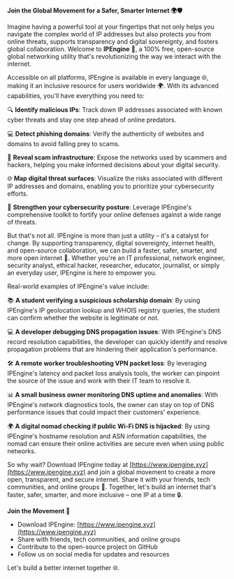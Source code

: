 **Join the Global Movement for a Safer, Smarter Internet 🌍🛡️**

Imagine having a powerful tool at your fingertips that not only helps you navigate the complex world of IP addresses but also protects you from online threats, supports transparency and digital sovereignty, and fosters global collaboration. Welcome to **IPEngine** 📡, a 100% free, open-source global networking utility that's revolutionizing the way we interact with the internet.

Accessible on all platforms, IPEngine is available in every language 🌐, making it an inclusive resource for users worldwide 🌍. With its advanced capabilities, you'll have everything you need to:

🔍 **Identify malicious IPs**: Track down IP addresses associated with known cyber threats and stay one step ahead of online predators.

💻 **Detect phishing domains**: Verify the authenticity of websites and domains to avoid falling prey to scams.

🚀 **Reveal scam infrastructure**: Expose the networks used by scammers and hackers, helping you make informed decisions about your digital security.

🌐 **Map digital threat surfaces**: Visualize the risks associated with different IP addresses and domains, enabling you to prioritize your cybersecurity efforts.

💪 **Strengthen your cybersecurity posture**: Leverage IPEngine's comprehensive toolkit to fortify your online defenses against a wide range of threats.

But that's not all. IPEngine is more than just a utility – it's a catalyst for change. By supporting transparency, digital sovereignty, internet health, and open-source collaboration, we can build a faster, safer, smarter, and more open internet 🚀. Whether you're an IT professional, network engineer, security analyst, ethical hacker, researcher, educator, journalist, or simply an everyday user, IPEngine is here to empower you.

Real-world examples of IPEngine's value include:

📚 **A student verifying a suspicious scholarship domain**: By using IPEngine's IP geolocation lookup and WHOIS registry queries, the student can confirm whether the website is legitimate or not.

💻 **A developer debugging DNS propagation issues**: With IPEngine's DNS record resolution capabilities, the developer can quickly identify and resolve propagation problems that are hindering their application's performance.

🛠️ **A remote worker troubleshooting VPN packet loss**: By leveraging IPEngine's latency and packet loss analysis tools, the worker can pinpoint the source of the issue and work with their IT team to resolve it.

📊 **A small business owner monitoring DNS uptime and anomalies**: With IPEngine's network diagnostics tools, the owner can stay on top of DNS performance issues that could impact their customers' experience.

🌍 **A digital nomad checking if public Wi-Fi DNS is hijacked**: By using IPEngine's hostname resolution and ASN information capabilities, the nomad can ensure their online activities are secure even when using public networks.

So why wait? Download IPEngine today at [https://www.ipengine.xyz](https://www.ipengine.xyz) and join a global movement to create a more open, transparent, and secure internet. Share it with your friends, tech communities, and online groups 🤝. Together, let's build an internet that's faster, safer, smarter, and more inclusive – one IP at a time 🔒.

**Join the Movement 💪**

* Download IPEngine: [https://www.ipengine.xyz](https://www.ipengine.xyz)
* Share with friends, tech communities, and online groups
* Contribute to the open-source project on GitHub
* Follow us on social media for updates and resources

Let's build a better internet together 🌐.